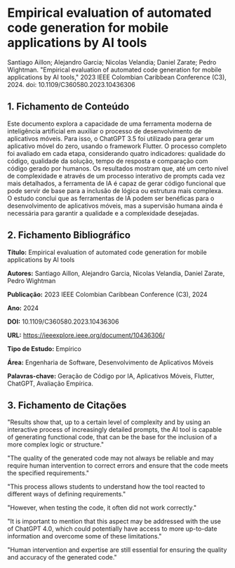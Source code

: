# Empirical evaluation of automated code generation for mobile applications by AI tools

Santiago Aillon; Alejandro Garcia; Nicolas Velandia; Daniel Zarate; Pedro Wightman. "Empirical evaluation of automated code generation for mobile applications by AI tools," 2023 IEEE Colombian Caribbean Conference (C3), 2024. doi: 10.1109/C360580.2023.10436306


## 1. Fichamento de Conteúdo

Este documento explora a capacidade de uma ferramenta moderna de inteligência artificial em auxiliar o processo de desenvolvimento de aplicativos móveis. Para isso, o ChatGPT 3.5 foi utilizado para gerar um aplicativo móvel do zero, usando o framework Flutter. O processo completo foi avaliado em cada etapa, considerando quatro indicadores: qualidade do código, qualidade da solução, tempo de resposta e comparação com código gerado por humanos. Os resultados mostram que, até um certo nível de complexidade e através de um processo interativo de prompts cada vez mais detalhados, a ferramenta de IA é capaz de gerar código funcional que pode servir de base para a inclusão de lógica ou estrutura mais complexa. O estudo conclui que as ferramentas de IA podem ser benéficas para o desenvolvimento de aplicativos móveis, mas a supervisão humana ainda é necessária para garantir a qualidade e a complexidade desejadas.

## 2. Fichamento Bibliográfico 

**Título:** Empirical evaluation of automated code generation for mobile applications by AI tools

**Autores:** Santiago Aillon, Alejandro Garcia, Nicolas Velandia, Daniel Zarate, Pedro Wightman

**Publicação:** 2023 IEEE Colombian Caribbean Conference (C3), 2024

**Ano:** 2024

**DOI:** 10.1109/C360580.2023.10436306

**URL:** https://ieeexplore.ieee.org/document/10436306/

**Tipo de Estudo:** Empírico

**Área:** Engenharia de Software, Desenvolvimento de Aplicativos Móveis

**Palavras-chave:** Geração de Código por IA, Aplicativos Móveis, Flutter, ChatGPT, Avaliação Empírica.

## 3. Fichamento de Citações 
"Results show that, up to a certain level of complexity and by using an interactive process of increasingly detailed prompts, the AI tool is capable of generating functional code, that can be the base for the inclusion of a more complex logic or structure." 

"The quality of the generated code may not always be reliable and may require human intervention to correct errors and ensure that the code meets the specified requirements." 

"This process allows students to understand how the tool reacted to different ways of defining requirements." 

"However, when testing the code, it often did not work correctly." 

"It is important to mention that this aspect may be addressed with the use of ChatGPT 4.0, which could potentially have access to more up-to-date information and overcome some of these limitations." 

"Human intervention and expertise are still essential for ensuring the quality and accuracy of the generated code." 

